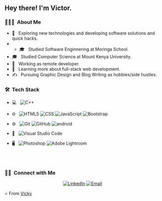 
<h2> Hey there! I'm Victor.</h2>

<h3> 👨🏻‍💻 &nbsp;About Me </h3>

- 🤔 &nbsp; Exploring new technologies and developing software solutions and quick hacks.
- - 🎓 &nbsp; Studied Software Enginnering at Moringa School.
- 🎓 &nbsp; Studied  Computer Science at Mount Kenya University.
- 💼 &nbsp; Working as remote developer.
- 🌱 &nbsp; Learning more about full-stack web development.
- ✍️ &nbsp; Pursuing Graphic Design and Blog Writing as hobbies/side hustles.

<h3> 🛠 &nbsp;Tech Stack</h3>

- 💻 &nbsp;
  ![C++](https://img.shields.io/badge/-C++-333333?style=flat&logo=C%2B%2B&logoColor=00599C)
- 🌐 &nbsp;
  ![HTML5](https://img.shields.io/badge/-HTML5-333333?style=flat&logo=HTML5)
  ![CSS](https://img.shields.io/badge/-CSS-333333?style=flat&logo=CSS3&logoColor=1572B6)
  ![JavaScript](https://img.shields.io/badge/-JavaScript-333333?style=flat&logo=javascript)
  ![Bootstrap](https://img.shields.io/badge/-Bootstrap-333333?style=flat&logo=bootstrap&logoColor=563D7C)
- ⚙️ &nbsp;
  ![Git](https://img.shields.io/badge/-Git-333333?style=flat&logo=git)
  ![GitHub](https://img.shields.io/badge/-GitHub-333333?style=flat&logo=github)
  ![android](https://camo.githubusercontent.com/a7c55d315a7eaca2e8a54503acd9c733a439809520240a703462e92f50f11d0b/68747470733a2f2f696d672e736869656c64732e696f2f62616467652f2d416e64726f696425323053747564696f2d3333333333333f7374796c653d666c6174266c6f676f3d616e64726f69642d73747564696f266c6f676f436f6c6f723d23363639393333)

- 🔧 &nbsp;
  ![Visual Studio Code](https://img.shields.io/badge/-Visual%20Studio%20Code-333333?style=flat&logo=visual-studio-code&logoColor=007ACC)
- 🖥 &nbsp;
  ![Photoshop](https://img.shields.io/badge/-Photoshop-333333?style=flat&logo=adobe-photoshop) ![Adobe Lightroom](https://img.shields.io/badge/Adobe%20Lightroom-31A8FF.svg?style=for-the-badge&logo=Adobe%20Lightroom&logoColor=white)

  
<br/>

<a href="https://github.com/Vickyprinz">
</a>

<br/>

<h3> 🤝🏻 &nbsp;Connect with Me </h3>

<p align="center">
</a>
<a href="https://www.linkedin.com/in/victor-kariuki-40412023a//"><img alt="LinkedIn" src="https://img.shields.io/badge/LinkedIn-Vicky%20Prinz-blue?style=flat-square&logo=linkedin"></a>
</a>
<a href="mailto:kariukivictor315@gmail.com"><img alt="Email" src="https://img.shields.io/badge/Email-kariukivictor315@gmail.com-blue?style=flat-square&logo=gmail"></a>
</p>

⭐️ From [Vicky](https://github.com/Vickyprinz)
